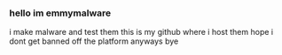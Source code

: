 ### hello im emmymalware

i make malware
and test them
this is my github where i host them
hope i dont get banned off the platform
anyways bye
